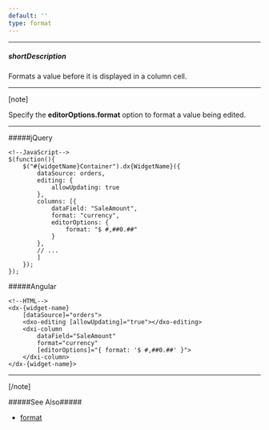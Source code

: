 ```yaml
---
default: ''
type: format
---
```

---
##### shortDescription
Formats a value before it is displayed in a column cell.

---
[note]

Specify the **editorOptions.format** option to format a value being edited.

---
#####jQuery

    <!--JavaScript-->
    $(function(){
        $("#{widgetName}Container").dx{WidgetName}({
            dataSource: orders,
            editing: {
                allowUpdating: true
            },
            columns: [{
                dataField: "SaleAmount",
                format: "currency",
                editorOptions: {
                    format: "$ #,##0.##"
                }
            }, 
            // ...
            ]
        });
    });

#####Angular

    <!--HTML-->
    <dx-{widget-name}
        [dataSource]="orders">
        <dxo-editing [allowUpdating]="true"></dxo-editing>
        <dxi-column
            dataField="SaleAmount"
            format="currency"
            [editorOptions]="{ format: '$ #,##0.##' }">
        </dxi-column>
    </dx-{widget-name}>

---

[/note]

#####See Also#####
- [format](/api-reference/50%20Common/Object%20Structures/format '/Documentation/ApiReference/Common/Object_Structures/format/')